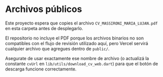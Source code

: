 # Archivos públicos

Este proyecto espera que copies el archivo `CV_MASSIRONI_MARIA_LUJAN.pdf` en esta carpeta antes de desplegarlo.

El repositorio no incluye el PDF porque los archivos binarios no son compatibles con el flujo de revisión utilizado aquí, pero Vercel servirá cualquier archivo que agregues dentro de `public/`.

Asegurate de usar exactamente ese nombre de archivo (o actualizá la constante `cvUrl` en `lib/utils/download_cv_web.dart`) para que el botón de descarga funcione correctamente.
